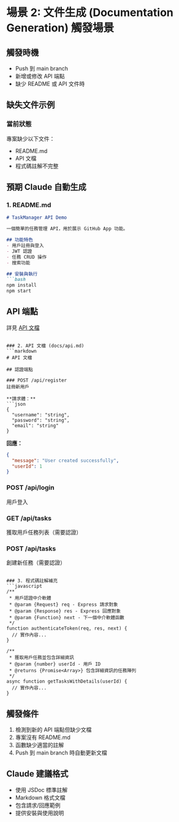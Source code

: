 # 場景 2: 文件生成 (Documentation Generation) 觸發場景

## 觸發時機
- Push 到 main branch
- 新增或修改 API 端點
- 缺少 README 或 API 文件時

## 缺失文件示例

### 當前狀態
專案缺少以下文件：
- README.md
- API 文檔
- 程式碼註解不完整

## 預期 Claude 自動生成

### 1. README.md
```markdown
# TaskManager API Demo

一個簡單的任務管理 API，用於展示 GitHub App 功能。

## 功能特色
- 用戶註冊與登入
- JWT 認證
- 任務 CRUD 操作
- 搜索功能

## 安裝與執行
```bash
npm install
npm start
```

## API 端點
詳見 [API 文檔](./docs/api.md)
```

### 2. API 文檔 (docs/api.md)
```markdown
# API 文檔

## 認證端點

### POST /api/register
註冊新用戶

**請求體：**
```json
{
  "username": "string",
  "password": "string", 
  "email": "string"
}
```

**回應：**
```json
{
  "message": "User created successfully",
  "userId": 1
}
```

### POST /api/login
用戶登入

### GET /api/tasks
獲取用戶任務列表（需要認證）

### POST /api/tasks  
創建新任務（需要認證）
```

### 3. 程式碼註解補充
```javascript
/**
 * 用戶認證中介軟體
 * @param {Request} req - Express 請求對象
 * @param {Response} res - Express 回應對象  
 * @param {Function} next - 下一個中介軟體函數
 */
function authenticateToken(req, res, next) {
  // 實作內容...
}

/**
 * 獲取用戶任務並包含詳細資訊
 * @param {number} userId - 用戶 ID
 * @returns {Promise<Array>} 包含詳細資訊的任務陣列
 */
async function getTasksWithDetails(userId) {
  // 實作內容...
}
```

## 觸發條件
1. 檢測到新的 API 端點但缺少文檔
2. 專案沒有 README.md
3. 函數缺少適當的註解
4. Push 到 main branch 時自動更新文檔

## Claude 建議格式
- 使用 JSDoc 標準註解
- Markdown 格式文檔
- 包含請求/回應範例
- 提供安裝與使用說明